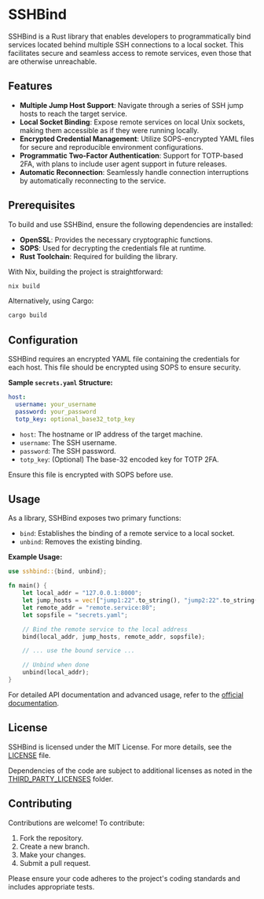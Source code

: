# SSHBind

SSHBind is a Rust library that enables developers to programmatically bind services located behind multiple SSH connections to a local socket. This facilitates secure and seamless access to remote services, even those that are otherwise unreachable.

## Features

- **Multiple Jump Host Support**: Navigate through a series of SSH jump hosts to reach the target service.
- **Local Socket Binding**: Expose remote services on local Unix sockets, making them accessible as if they were running locally.
- **Encrypted Credential Management**: Utilize SOPS-encrypted YAML files for secure and reproducible environment configurations.
- **Programmatic Two-Factor Authentication**: Support for TOTP-based 2FA, with plans to include user agent support in future releases.
- **Automatic Reconnection**: Seamlessly handle connection interruptions by automatically reconnecting to the service.

## Prerequisites

To build and use SSHBind, ensure the following dependencies are installed:

- **OpenSSL**: Provides the necessary cryptographic functions.
- **SOPS**: Used for decrypting the credentials file at runtime.
- **Rust Toolchain**: Required for building the library.

With Nix, building the project is straightforward:

```sh
nix build
```

Alternatively, using Cargo:

```sh
cargo build
```

## Configuration

SSHBind requires an encrypted YAML file containing the credentials for each host. This file should be encrypted using SOPS to ensure security.

**Sample `secrets.yaml` Structure:**

```yaml
host:
  username: your_username
  password: your_password
  totp_key: optional_base32_totp_key
```


- `host`: The hostname or IP address of the target machine.
- `username`: The SSH username.
- `password`: The SSH password.
- `totp_key`: (Optional) The base-32 encoded key for TOTP 2FA.

Ensure this file is encrypted with SOPS before use.

## Usage

As a library, SSHBind exposes two primary functions:

- `bind`: Establishes the binding of a remote service to a local socket.
- `unbind`: Removes the existing binding.

**Example Usage:**

```rust
use sshbind::{bind, unbind};

fn main() {
    let local_addr = "127.0.0.1:8000";
    let jump_hosts = vec!["jump1:22".to_string(), "jump2:22".to_string()];
    let remote_addr = "remote.service:80";
    let sopsfile = "secrets.yaml";

    // Bind the remote service to the local address
    bind(local_addr, jump_hosts, remote_addr, sopsfile);

    // ... use the bound service ...

    // Unbind when done
    unbind(local_addr);
}
```


For detailed API documentation and advanced usage, refer to the [official documentation](https://docs.rs/sshbind).

## License

SSHBind is licensed under the MIT License. For more details, see the [LICENSE](./LICENSE) file.

Dependencies of the code are subject to additional licenses as noted in the [THIRD_PARTY_LICENSES](./THIRD_PARTY_LICENSES) folder.

## Contributing

Contributions are welcome! To contribute:

1. Fork the repository.
2. Create a new branch.
3. Make your changes.
4. Submit a pull request.

Please ensure your code adheres to the project's coding standards and includes appropriate tests.

